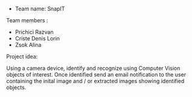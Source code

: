 - Team name: SnapIT 

Team members :

- Prichici Razvan    
- Criste Denis Lorin
- Zsok Alina



Project idea:

  Using a camera device, identify and recognize using Computer Vision objects of interest. Once identified send an email notification
  to the user containing the inital image and / or extracted images showing identified objects.
